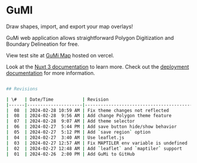 # GuMI

Draw shapes, import, and export your map overlays!

GuMi web application allows straightforward Polygon Digitization and Boundary Delineation for free.

View test site at [GuMi Map](https://gumi-map.vercel.app) hosted on vercel.

Look at the [Nuxt 3 documentation](https://nuxt.com/docs/getting-started/introduction) to learn more.
Check out the [deployment documentation](https://nuxt.com/docs/getting-started/deployment) for more information.

```bash

## Revisions

| \#   | Date/Time           | Revision                                     |
|------|---------------------|----------------------------------------------|
|  08  | 2024-02-28 10:59 AM | Fix theme changes not reflected              |
|  08  | 2024-02-28  9:56 AM | Add change Polygon theme feature             |
|  07  | 2024-02-28  9:07 AM | Add theme selector                           |
|  06  | 2024-02-27  5:44 PM | Add save button hide/show behavior           |
|  05  | 2024-02-27  5:12 PM | Add `save region` option                     |
|  04  | 2024-02-27  3:40 AM | Use leaflet.js                               |
|  03  | 2024-02-27 12:57 AM | Fix MAPTILER env variable is undefined       |
|  02  | 2024-02-27 12:48 AM | Add `leaflet` and `maptiler` support         |
|  01  | 2024-02-26  2:00 PM | Add GuMi to GitHub                           |
```
